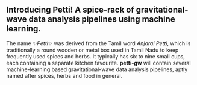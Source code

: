 ## Introducing Petti! A spice-rack of gravitational-wave data analysis pipelines using machine learning.
The name ✨*Petti*✨ was derived from the Tamil word _Anjarai Petti_, which is traditionally a round wooden or metal box used in Tamil Nadu to keep frequently used spices and herbs. It typically has six to nine small cups, each containing a separate kitchen favourite. **petti-gw** will contain several machine-learning based gravitational-wave data analysis pipelines, aptly named after spices, herbs and food in general. 

<!--
**petti-gw/petti-gw** is a ✨ _special_ ✨ repository because its `README.md` (this file) appears on your GitHub profile.

Here are some ideas to get you started:

- 🔭 I’m currently working on ...
- 🌱 I’m currently learning ...
- 👯 I’m looking to collaborate on ...
- 🤔 I’m looking for help with ...
- 💬 Ask me about ...
- 📫 How to reach me: ...
- 😄 Pronouns: ...
- ⚡ Fun fact: ...
-->
